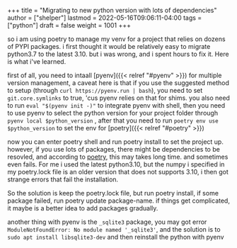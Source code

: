 +++
title = "Migrating to new python version with lots of dependencies"
author = ["shelper"]
lastmod = 2022-05-16T09:06:11-04:00
tags = ["python"]
draft = false
weight = 1001
+++

so i am using poetry to manage my venv for a project that relies on dozens of PYPI packages. i first thought it would be relatively easy to migrate python3.7 to the latest 3.10. but i was wrong, and i spent hours to fix it. Here is what i've learned.

first of all, you need to intaall [pyenv]({{< relref "#pyenv" >}}) for multiple version management, a caveat here is that if you use the suggested method to setup (through `curl https://pyenv.run | bash`), you need to set `git.core.symlinks` to true, 'cus pyenv relies on that for shims. you also need to run `eval "$(pyenv init -)"` to integrate pyenv with shell, then you need to use pyenv to select the python version for your project folder through `pyenv local $python_version` , after that you need to run `poetry env use $python_version` to set the env for [poetry]({{< relref "#poetry" >}})

now you can enter poetry shell and run poetry install to set the project up. however, if you use lots of packages, there might be dependencies to be resovled, and according to [poetry](https://github.com/python-poetry/poetry/issues/2094), this may takes long time. and sometimes even fails. For me i used the latest python3.10, but the numpy i specified in my poetry.lock file is an older version that does not supports 3.10, i then got strange errors that fail the installation.

So the solution is keep the poetry.lock file, but run poetry install, if some package failed, run poetry update package-name. if things get complicated, it maybe is a better idea to add packages gradually.

another thing with pyenv is the `_sqlite3` package, you may got error `ModuleNotFoundError: No module named '_sqlite3'`, and the solution is to `sudo apt install libsqlite3-dev` and then reinstall the python with pyenv
